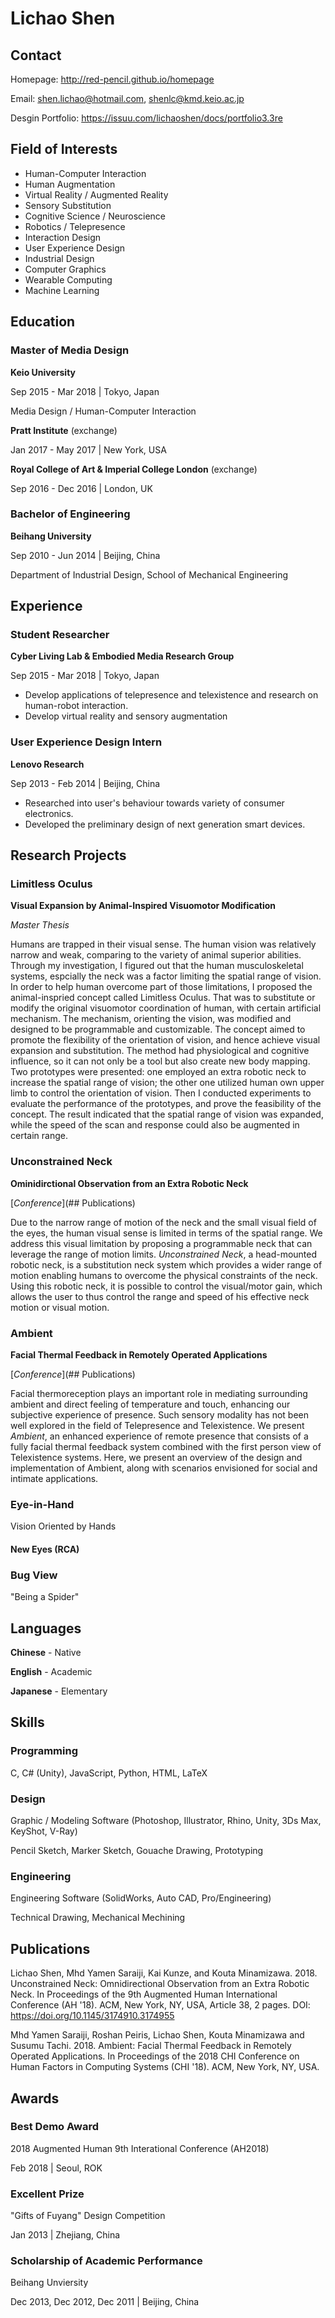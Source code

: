 # Lichao **Shen**

## Contact

Homepage: http://red-pencil.github.io/homepage

Email: shen.lichao@hotmail.com, shenlc@kmd.keio.ac.jp

Desgin Portfolio: https://issuu.com/lichaoshen/docs/portfolio3.3re

## Field of Interests

- Human-Computer Interaction
- Human Augmentation
- Virtual Reality / Augmented Reality
- Sensory Substitution
- Cognitive Science / Neuroscience
- Robotics / Telepresence
- Interaction Design
- User Experience Design
- Industrial Design
- Computer Graphics
- Wearable Computing
- Machine Learning

## Education

### Master of Media Design

**Keio University**

Sep 2015 - Mar 2018 \| Tokyo, Japan

Media Design / Human-Computer Interaction

**Pratt Institute** (exchange)

Jan 2017 - May 2017 \| New York, USA

**Royal College of Art & Imperial College London** (exchange)

Sep 2016 - Dec 2016 \| London, UK

### Bachelor of Engineering

**Beihang University**

Sep 2010 - Jun 2014 \| Beijing, China

Department of Industrial Design, School of Mechanical Engineering

## Experience

### Student Researcher

**Cyber Living Lab & Embodied Media Research Group**

Sep 2015 - Mar 2018 \| Tokyo, Japan

- Develop applications of telepresence and telexistence and research on human-robot interaction.
- Develop virtual reality and sensory augmentation

### User Experience Design Intern

**Lenovo Research**

Sep 2013 - Feb 2014 \| Beijing, China

- Researched into user's behaviour towards variety of consumer electronics.
- Developed the preliminary design of next generation smart devices.

## Research Projects

### Limitless Oculus

**Visual Expansion by Animal-Inspired Visuomotor Modification**

*Master Thesis*

Humans are trapped in their visual sense. The human vision was relatively narrow and weak, comparing to the variety of animal superior abilities. Through my investigation, I figured out that the human musculoskeletal systems, espcially the neck was a factor limiting the spatial range of vision. In order to help human overcome part of those limitations, I proposed the animal-inspried concept called Limitless Oculus. That was to substitute or modify the original visuomotor coordination of human, with certain artificial mechanism. The mechanism, orienting the vision, was modified and designed to be programmable and customizable. The concept aimed to promote the flexibility of the orientation of vision, and hence achieve visual expansion and substitution. The method had physiological and cognitive influence, so it can not only be a tool but also create new body mapping. Two prototypes were presented: one employed an extra robotic neck to increase the spatial range of vision; the other one utilized human own upper limb to control the orientation of vision. Then I conducted experiments to evaluate the performance of the prototypes, and prove the feasibility of the concept. The result indicated that the spatial range of vision was expanded, while the speed of the scan and response could also be augmented in certain range.



### Unconstrained Neck

**Ominidirctional Observation from an Extra Robotic Neck**

[*Conference*](## Publications)

Due to the narrow range of motion of the neck and the small visual field of the eyes, the human visual sense is limited in terms of the spatial range. We address this visual limitation by proposing a programmable neck that can leverage the range of motion limits. *Unconstrained Neck*, a head-mounted robotic neck, is a substitution neck system which provides a wider range of motion enabling humans to overcome the physical constraints of the neck. Using this robotic neck, it is possible to control the visual/motor gain, which allows the user to thus control the range and speed of his effective neck motion or visual motion.



### Ambient

**Facial Thermal Feedback in Remotely Operated Applications**

[*Conference*](## Publications)

Facial thermoreception plays an important role in mediating surrounding ambient and direct feeling of temperature and touch, enhancing our subjective experience of presence. Such sensory modality has not been well explored in the field of Telepresence and Telexistence. We present *Ambient*, an enhanced experience of remote presence that consists of a fully facial thermal feedback system combined with the first person view of Telexistence systems. Here, we present an overview of the design and implementation of Ambient, along with scenarios envisioned for social and intimate applications.



### Eye-in-Hand

Vision Oriented by Hands

#### New Eyes (RCA)

### Bug View

"Being a Spider" 



## Languages

**Chinese** - Native

**English** - Academic

**Japanese** - Elementary



## Skills

### Programming

C, C# (Unity), JavaScript, Python, HTML, LaTeX

### Design

Graphic / Modeling Software (Photoshop, Illustrator, Rhino, Unity, 3Ds Max, KeyShot, V-Ray)

Pencil Sketch, Marker Sketch, Gouache Drawing, Prototyping

### Engineering

Engineering Software (SolidWorks, Auto CAD, Pro/Engineering)

Technical Drawing, Mechanical Mechining





## Publications

Lichao Shen, Mhd Yamen Saraiji, Kai Kunze, and Kouta Minamizawa. 2018. Unconstrained Neck: Omnidirectional Observation from an Extra Robotic Neck. In Proceedings of the 9th Augmented Human International Conference (AH '18). ACM, New York, NY, USA, Article 38, 2 pages. DOI: https://doi.org/10.1145/3174910.3174955

Mhd Yamen Saraiji, Roshan Peiris, Lichao Shen, Kouta Minamizawa and Susumu Tachi. 2018. Ambient: Facial Thermal Feedback in Remotely Operated Applications. In Proceedings of the 2018 CHI Conference on Human Factors in Computing Systems (CHI '18). ACM, New York, NY, USA.



## Awards

### Best Demo Award

2018 Augmented Human 9th Interational Conference (AH2018)

Feb 2018 \| Seoul, ROK



### Excellent Prize

"Gifts of Fuyang" Design Competition

Jan 2013 \| Zhejiang, China



### Scholarship of Academic Performance

Beihang Unviersity

Dec 2013, Dec 2012, Dec 2011 \| Beijing, China
